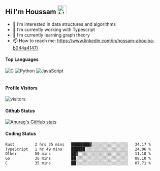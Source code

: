 ## Hi I'm Houssam <img src="https://user-images.githubusercontent.com/1303154/88677602-1635ba80-d120-11ea-84d8-d263ba5fc3c0.gif" width="28px" alt="hi">

- 👀 I’m interested in data structures and algorithms
- 🔭 I’m currently working with Typescript
- 🌱 I’m currently learning graph theory
- 📫 How to reach me: https://www.linkedin.com/in/hossam-abouiba-b044a4147/

#### Top Languages

![C](https://img.shields.io/badge/c-%2300599C.svg?style=for-the-badge&logo=c&logoColor=white)
![Python](https://img.shields.io/badge/python-%2314354C.svg?style=for-the-badge&logo=python&logoColor=white)
![JavaScript](https://img.shields.io/badge/javascript-%23323330.svg?style=for-the-badge&logo=javascript&logoColor=%23F7DF1E)
<br />
<br />
#### Profile Visitors
![visitors](https://visitor-badge.glitch.me/badge?page_id=project-HOSSAM.project-HOSSAM)

#### Github Status
[![Anurag's GitHub stats](https://github-readme-stats.vercel.app/api?username=0xPride&theme=tokyonight)](https://github.com/anuraghazra/github-readme-stats)

#### Coding Status
<!--START_SECTION:waka-->

```txt
Rust         2 hrs 35 mins   ████████▓░░░░░░░░░░░░░░░░   34.17 %
TypeScript   1 hr 49 mins    ██████░░░░░░░░░░░░░░░░░░░   24.06 %
Other        50 mins         ██▓░░░░░░░░░░░░░░░░░░░░░░   11.10 %
Go           36 mins         ██░░░░░░░░░░░░░░░░░░░░░░░   08.10 %
C            35 mins         ██░░░░░░░░░░░░░░░░░░░░░░░   07.71 %
```

<!--END_SECTION:waka-->
